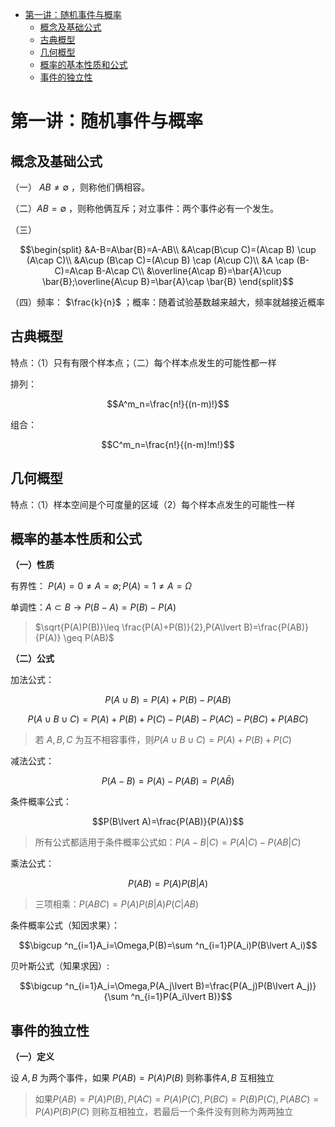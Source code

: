 <head>
  <script src="https://cdn.mathjax.org/mathjax/latest/MathJax.js?config=TeX-AMS-MML_HTMLorMML" type="text/javascript"></script>
  <script type="text/x-mathjax-config">
    MathJax.Hub.Config({
      tex2jax: {
      skipTags: ['script', 'noscript', 'style', 'textarea', 'pre'],
      inlineMath: [['$','$']]
      }
    });
  </script>
</head>

- [第一讲：随机事件与概率](#第一讲随机事件与概率)
  - [概念及基础公式](#概念及基础公式)
  - [古典概型](#古典概型)
  - [几何概型](#几何概型)
  - [概率的基本性质和公式](#概率的基本性质和公式)
  - [事件的独立性](#事件的独立性)


# 第一讲：随机事件与概率

## 概念及基础公式

（一） $AB \neq \emptyset$ ，则称他们俩相容。 

（二）$AB = \emptyset$ ，则称他俩互斥；对立事件：两个事件必有一个发生。

（三）

$$\begin{split}
    &A-B=A\bar{B}=A-AB\\
    &A\cap(B\cup C)=(A\cap B) \cup (A\cap C)\\
    &A\cup (B\cap C)=(A\cup B) \cap (A\cup C)\\
    &A \cap (B-C)=A\cap B-A\cap C\\
    &\overline{A\cap B}=\bar{A}\cup \bar{B};\overline{A\cup B}=\bar{A}\cap \bar{B}
\end{split}$$

（四）频率： $\frac{k}{n}$ ；概率：随着试验基数越来越大，频率就越接近概率

## 古典概型

特点：（1）只有有限个样本点；（二）每个样本点发生的可能性都一样

排列：

$$A^m_n=\frac{n!}{(n-m)!}$$

组合：

$$C^m_n=\frac{n!}{(n-m)!m!}$$

## 几何概型

特点：（1）样本空间是个可度量的区域（2）每个样本点发生的可能性一样

## 概率的基本性质和公式

**（一）性质**

有界性： $P(A)=0 \neq A=\emptyset ;P(A)=1 \neq A=\Omega$

单调性：$A \subset B\rightarrow P(B-A)=P(B)-P(A)$

> $\sqrt{P(A)P(B)}\leq \frac{P(A)+P(B)}{2},P(A\lvert B)=\frac{P(AB)}{P(A)}   \geq P(AB)$

**（二）公式**

加法公式： 

$$P(A \cup B)=P(A)+P(B)-P(AB)$$

$$P(A \cup B \cup C)=P(A)+P(B)+P(C)-P(AB)-P(AC)-P(BC)+P(ABC)$$

>若 $A,B,C$ 为互不相容事件，则$P(A \cup B \cup C)=P(A)+P(B)+P(C)$

减法公式：

$$P(A-B)=P(A)-P(AB)=P(A\bar{B})$$

条件概率公式：

$$P(B\lvert A)=\frac{P(AB)}{P(A)}$$

> 所有公式都适用于条件概率公式如：$P(A-B\lvert C)=P(A\lvert C)-P(AB\lvert C)$

乘法公式：

$$P(AB)=P(A)P(B\lvert A)$$

>三项相乘：$P(ABC)=P(A)P(B\lvert A)P(C\lvert AB)$

条件概率公式（知因求果）：

$$\bigcup ^n_{i=1}A_i=\Omega,P(B)=\sum ^n_{i=1}P(A_i)P(B\lvert A_i)$$

贝叶斯公式（知果求因）:

$$\bigcup ^n_{i=1}A_i=\Omega,P(A_j\lvert B)=\frac{P(A_j)P(B\lvert A_j)}{\sum ^n_{i=1}P(A_i\lvert B)}$$

## 事件的独立性

**（一）定义**

设 $A,B$ 为两个事件，如果 $P(AB)=P(A)P(B)$ 则称事件$A,B$ 互相独立

> 如果$P(AB)=P(A)P(B),P(AC)=P(A)P(C),P(BC)=P(B)P(C),P(ABC)=P(A)P(B)P(C)$ 则称互相独立，若最后一个条件没有则称为两两独立


